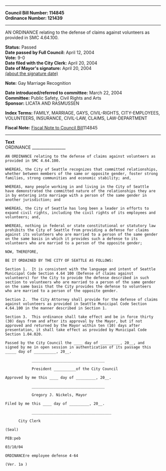 * * * * *  
  
**Council Bill Number: [](#h0)[](#h2)114845**   
**Ordinance Number: 121439**  
  
* * * * *  
  
AN ORDINANCE relating to the defense of claims against volunteers as provided in SMC 4.64.100.  
  
**Status:** Passed   
**Date passed by Full Council:** April 12, 2004   
**Vote:** 9-0   
**Date filed with the City Clerk:** April 20, 2004   
**Date of Mayor's signature:** April 20, 2004   
[(about the signature date)](/~public/approvaldate.htm)   
  
**Note:** Gay Marriage Recognition  
  
  
**Date introduced/referred to committee:** March 22, 2004   
**Committee:** Public Safety, Civil Rights and Arts   
**Sponsor:** LICATA AND RASMUSSEN   
  
**Index Terms:** FAMILY, MARRIAGE, GAYS, CIVIL-RIGHTS, CITY-EMPLOYEES, VOLUNTEERS, INSURANCE, CIVIL-LAW, CLAIMS, LAW-DEPARTMENT  
  
**Fiscal Note:** [Fiscal Note to Council Bill](http://clerk.seattle.gov/~public/fnote/114845.htm)[](#h1)[](#h3)114845  
  
* * * * *  
  
**Text**  
    ORDINANCE _________________  
  
    AN ORDINANCE relating to the defense of claims against volunteers as  
    provided in SMC 4.64.100.  
  
    WHEREAS, the City of Seattle recognizes that committed relationships,  
    whether between members of the same or opposite gender, foster strong  
    families, strong communities and economic stability; and,  
  
    WHEREAS, many people working in and living in the City of Seattle  
    have demonstrated the committed nature of the relationships they are  
    in by entering into marriage with a person of the same gender in  
    another jurisdiction; and  
  
    WHEREAS, the City of Seattle has long been a leader in efforts to  
    expand civil rights, including the civil rights of its employees and  
    volunteers; and,  
  
    WHEREAS, nothing in federal or state constitutional or statutory law  
    prohibits the City of Seattle from providing a defense for claims  
    against its volunteers who are married to a person of the same gender  
    on the same basis in which it provides such a defense to its  
    volunteers who are married to a person of the opposite gender;  
  
    NOW, THEREFORE,  
  
    BE IT ORDAINED BY THE CITY OF SEATTLE AS FOLLOWS:  
  
    Section 1.  It is consistent with the language and intent of Seattle  
    Municipal Code Section 4.64 100 (Defense of claims against  
    volunteers) for the City to provide the defense described in such  
    section to volunteers who are married to a person of the same gender  
    on the same basis that the City provides the defense to volunteers  
    who are married to a person of the opposite gender.  
  
    Section 2.  The City Attorney shall provide for the defense of claims  
    against volunteers as provided in Seattle Municipal Code Section  
    4.64.100 in the manner described in Section 1.  
  
    Section 3.  This ordinance shall take effect and be in force thirty  
    (30) days from and after its approval by the Mayor, but if not  
    approved and returned by the Mayor within ten (10) days after  
    presentation, it shall take effect as provided by Municipal Code  
    Section 1.04.020.  
  
    Passed by the City Council the ____ day of _________, 20__, and  
    signed by me in open session in authentication of its passage this  
    _____ day of __________, 20__.  
  
                _________________________________  
  
                President __________of the City Council  
  
    Approved by me this ____ day of _________, 20__.  
  
                _________________________________  
  
                Gregory J. Nickels, Mayor  
  
    Filed by me this ____ day of _________, 20__.  
  
                ____________________________________  
  
          City Clerk  
  
    (Seal)  
  
    PEB:peb  
  
    03/10/04  
  
    ORDINANCEre employee defense 4-64  
  
    (Ver. 1a )  
